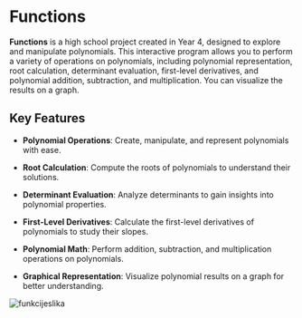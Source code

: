 # Functions

**Functions** is a high school project created in Year 4, designed to explore and manipulate polynomials. This interactive program allows you to perform a variety of operations on polynomials, including polynomial representation, root calculation, determinant evaluation, first-level derivatives, and polynomial addition, subtraction, and multiplication. You can visualize the results on a graph.

## Key Features
- **Polynomial Operations**: Create, manipulate, and represent polynomials with ease.

- **Root Calculation**: Compute the roots of polynomials to understand their solutions.

- **Determinant Evaluation**: Analyze determinants to gain insights into polynomial properties.

- **First-Level Derivatives**: Calculate the first-level derivatives of polynomials to study their slopes.

- **Polynomial Math**: Perform addition, subtraction, and multiplication operations on polynomials.

- **Graphical Representation**: Visualize polynomial results on a graph for better understanding.



![funkcijeslika](https://github.com/LazarVuksanovic/functions/assets/95725910/f127d010-173a-43bc-ae01-491d1d33b4e0)
